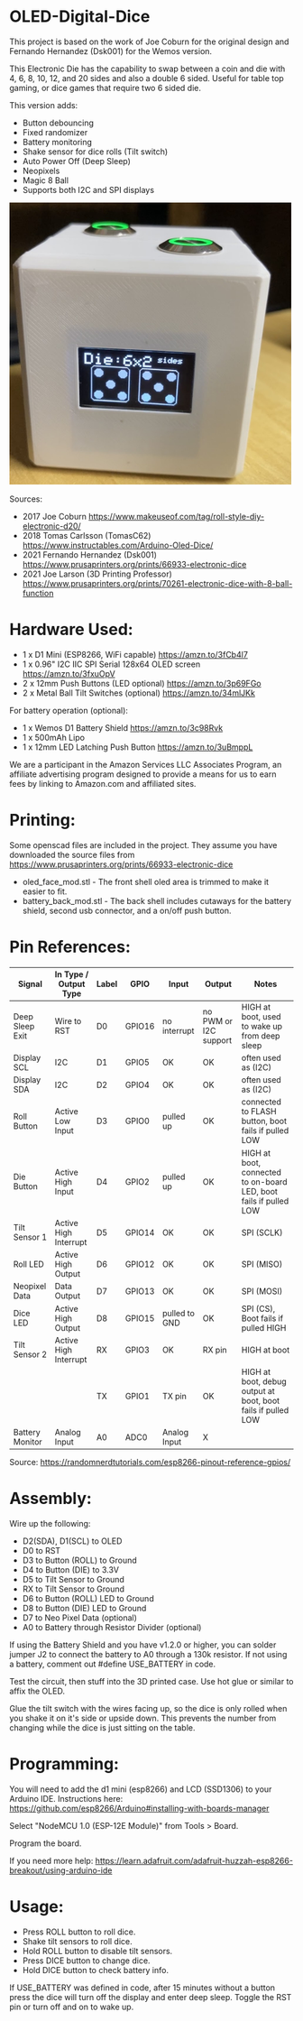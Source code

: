 # OLED-Digital-Dice

This project is based on the work of Joe Coburn for the original design and Fernando Hernandez (Dsk001) for the Wemos version.

This Electronic Die has the capability to swap between a coin and die with 4, 6, 8, 10, 12, and 20 sides and also a double 6 sided. Useful for table top gaming, or dice games that require two 6 sided die.

This version adds:
* Button debouncing
* Fixed randomizer
* Battery monitoring
* Shake sensor for dice rolls (Tilt switch)
* Auto Power Off (Deep Sleep)
* Neopixels
* Magic 8 Ball
* Supports both I2C and SPI displays

<img src="Images/IMG_0601.JPG" width="500">

Sources:
* 2017 Joe Coburn https://www.makeuseof.com/tag/roll-style-diy-electronic-d20/
* 2018 Tomas Carlsson (TomasC62) https://www.instructables.com/Arduino-Oled-Dice/
* 2021 Fernando Hernandez (Dsk001) https://www.prusaprinters.org/prints/66933-electronic-dice
* 2021 Joe Larson (3D Printing Professor) https://www.prusaprinters.org/prints/70261-electronic-dice-with-8-ball-function

# Hardware Used:

* 1 x D1 Mini (ESP8266, WiFi capable) https://amzn.to/3fCb4l7
* 1 x 0.96" I2C IIC SPI Serial 128x64 OLED screen https://amzn.to/3fxuOpV
* 2 x 12mm Push Buttons (LED optional) https://amzn.to/3p69FGo
* 2 x Metal Ball Tilt Switches (optional) https://amzn.to/34mlJKk

For battery operation (optional):

* 1 x Wemos D1 Battery Shield https://amzn.to/3c98Rvk
* 1 x 500mAh Lipo 
* 1 x 12mm LED Latching Push Button https://amzn.to/3uBmppL

We are a participant in the Amazon Services LLC Associates Program, an affiliate advertising program designed to provide a means for us to earn fees by linking to Amazon.com and affiliated sites.

# Printing:

Some openscad files are included in the project.  They assume you have downloaded the source files from https://www.prusaprinters.org/prints/66933-electronic-dice

* oled_face_mod.stl - The front shell oled area is trimmed to make it easier to fit.
* battery_back_mod.stl - The back shell includes cutaways for the battery shield, second usb connector, and a on/off push button.

# Pin References:

|Signal|In Type / Output Type|Label|GPIO|Input|Output|Notes|
|-------------|-------------|-------------|-------------|-------------|-------------|-------------|
|Deep Sleep Exit|Wire to RST|D0|GPIO16|no interrupt|no PWM or I2C support|HIGH at boot, used to wake up from deep sleep|
|Display SCL|I2C|D1|GPIO5|OK|OK|often used as (I2C)|
|Display SDA|I2C|D2|GPIO4|OK|OK|often used as (I2C)|
|Roll Button|Active Low Input|D3|GPIO0|pulled up|OK|connected to FLASH button, boot fails if pulled LOW|
|Die Button|Active High Input|D4|GPIO2|pulled up|OK|HIGH at boot, connected to on-board LED, boot fails if pulled LOW|
|Tilt Sensor 1|Active High Interrupt|D5|GPIO14|OK|OK|SPI (SCLK)|
|Roll LED|Active High Output|D6|GPIO12|OK|OK|SPI (MISO)|
|Neopixel Data|Data Output|D7|GPIO13|OK|OK|SPI (MOSI)|
|Dice LED|Active High Output|D8|GPIO15|pulled to GND|OK|SPI (CS), Boot fails if pulled HIGH|
|Tilt Sensor 2|Active High Interrupt|RX|GPIO3|OK|RX pin|HIGH at boot|
|||TX|GPIO1|TX pin|OK|HIGH at boot, debug output at boot, boot fails if pulled LOW|
|Battery Monitor|Analog Input|A0|ADC0|Analog Input|X||

Source: https://randomnerdtutorials.com/esp8266-pinout-reference-gpios/

# Assembly:

Wire up the following:

 *  D2(SDA), D1(SCL) to OLED
 *  D0 to RST
 *  D3 to Button (ROLL) to Ground
 *  D4 to Button (DIE) to 3.3V
 *  D5 to Tilt Sensor to Ground
 *  RX to Tilt Sensor to Ground
 *  D6 to Button (ROLL) LED to Ground
 *  D8 to Button (DIE) LED to Ground
 *  D7 to Neo Pixel Data (optional)
 *  A0 to Battery through Resistor Divider (optional)

If using the Battery Shield and you have v1.2.0 or higher, you can solder jumper J2 to connect the battery to A0 through a 130k resistor.
If not using a battery, comment out #define USE_BATTERY in code.

Test the circuit, then stuff into the 3D printed case.  Use hot glue or similar to affix the OLED.

Glue the tilt switch with the wires facing up, so the dice is only rolled when you shake it on it's side or upside down.
This prevents the number from changing while the dice is just sitting on the table.

# Programming:

You will need to add the d1 mini (esp8266) and LCD (SSD1306) to your Arduino IDE. Instructions here: https://github.com/esp8266/Arduino#installing-with-boards-manager

Select "NodeMCU 1.0 (ESP-12E Module)" from Tools > Board.

Program the board.

If you need more help: https://learn.adafruit.com/adafruit-huzzah-esp8266-breakout/using-arduino-ide

# Usage: 
 
*  Press ROLL button to roll dice.
*  Shake tilt sensors to roll dice.
*  Hold ROLL button to disable tilt sensors.
*  Press DICE button to change dice.
*  Hold DICE button to check battery info.

If USE_BATTERY was defined in code, after 15 minutes without a button press the dice will turn off the display and enter deep sleep.  Toggle the RST pin or turn off and on to wake up.
